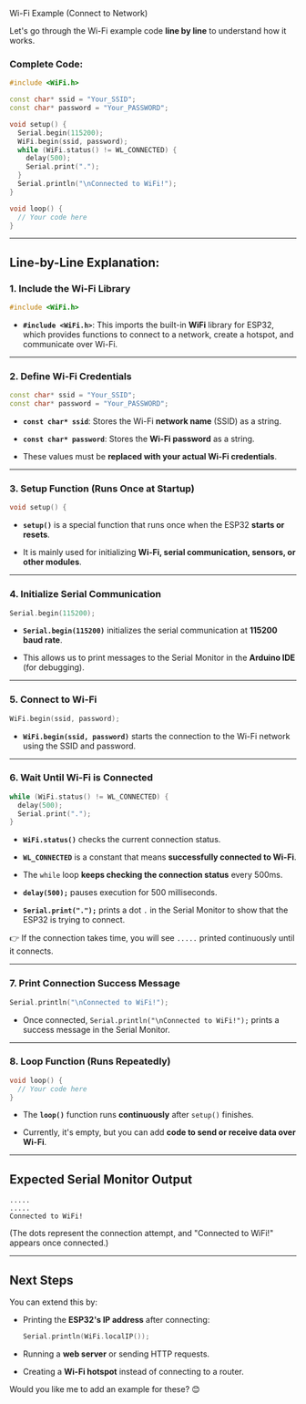 Wi-Fi Example (Connect to Network)

Let's go through the Wi-Fi example code **line by line** to understand how it works.

### **Complete Code:**

```cpp
#include <WiFi.h>

const char* ssid = "Your_SSID";
const char* password = "Your_PASSWORD";

void setup() {
  Serial.begin(115200);
  WiFi.begin(ssid, password);
  while (WiFi.status() != WL_CONNECTED) {
    delay(500);
    Serial.print(".");
  }
  Serial.println("\nConnected to WiFi!");
}

void loop() {
  // Your code here
}
```

---

## **Line-by-Line Explanation:**

### **1. Include the Wi-Fi Library**

```cpp
#include <WiFi.h>
```

- **`#include <WiFi.h>`**: This imports the built-in **WiFi** library for ESP32, which provides functions to connect to a network, create a hotspot, and communicate over Wi-Fi.
    

---

### **2. Define Wi-Fi Credentials**

```cpp
const char* ssid = "Your_SSID";
const char* password = "Your_PASSWORD";
```

- **`const char* ssid`**: Stores the Wi-Fi **network name** (SSID) as a string.
    
- **`const char* password`**: Stores the **Wi-Fi password** as a string.
    
- These values must be **replaced with your actual Wi-Fi credentials**.
    

---

### **3. Setup Function (Runs Once at Startup)**

```cpp
void setup() {
```

- **`setup()`** is a special function that runs once when the ESP32 **starts or resets**.
    
- It is mainly used for initializing **Wi-Fi, serial communication, sensors, or other modules**.
    

---

### **4. Initialize Serial Communication**

```cpp
Serial.begin(115200);
```

- **`Serial.begin(115200)`** initializes the serial communication at **115200 baud rate**.
    
- This allows us to print messages to the Serial Monitor in the **Arduino IDE** (for debugging).
    

---

### **5. Connect to Wi-Fi**

```cpp
WiFi.begin(ssid, password);
```

- **`WiFi.begin(ssid, password)`** starts the connection to the Wi-Fi network using the SSID and password.
    

---

### **6. Wait Until Wi-Fi is Connected**

```cpp
while (WiFi.status() != WL_CONNECTED) {
  delay(500);
  Serial.print(".");
}
```

- **`WiFi.status()`** checks the current connection status.
    
- **`WL_CONNECTED`** is a constant that means **successfully connected to Wi-Fi**.
    
- The `while` loop **keeps checking the connection status** every 500ms.
    
- **`delay(500);`** pauses execution for 500 milliseconds.
    
- **`Serial.print(".");`** prints a dot `.` in the Serial Monitor to show that the ESP32 is trying to connect.
    

👉 If the connection takes time, you will see `.....` printed continuously until it connects.

---

### **7. Print Connection Success Message**

```cpp
Serial.println("\nConnected to WiFi!");
```

- Once connected, `Serial.println("\nConnected to WiFi!");` prints a success message in the Serial Monitor.
    

---

### **8. Loop Function (Runs Repeatedly)**

```cpp
void loop() {
  // Your code here
}
```

- The **`loop()`** function runs **continuously** after `setup()` finishes.
    
- Currently, it's empty, but you can add **code to send or receive data over Wi-Fi**.
    

---

## **Expected Serial Monitor Output**

```
.....
.....
Connected to WiFi!
```

(The dots represent the connection attempt, and "Connected to WiFi!" appears once connected.)

---

## **Next Steps**

You can extend this by:

- Printing the **ESP32's IP address** after connecting:
    
    ```cpp
    Serial.println(WiFi.localIP());
    ```
    
- Running a **web server** or sending HTTP requests.
    
- Creating a **Wi-Fi hotspot** instead of connecting to a router.
    

Would you like me to add an example for these? 😊